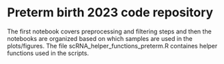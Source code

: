 # Preterm birth 2023 code repository
The first notebook covers preprocessing and filtering steps and then the notebooks are organized based on which samples are used in the plots/figures. The file scRNA_helper_functions_preterm.R containes helper functions used in the scripts.
